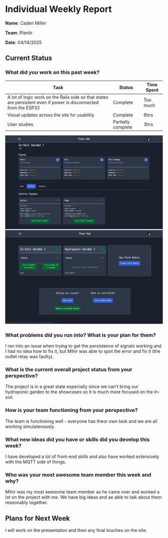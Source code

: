 # Individual Weekly Report

**Name**: Caden Miller

**Team**: Plantir

**Date**: 04/14/2025

## Current Status

### What did _you_ work on this past week?

| Task | Status | Time Spent | 
| ---- | ------ | ---------- |
|A lot of logic work on the Rails side so that states are persistent even if power is disconnected from the ESP32|Complete|Too much|
|Visual updates across the site for usability|Complete|6hrs|
|User studies|Partially complete|3hrs|

![UI9](./assets/UI9.png)
![UI10](./assets/UI10.png)

### What problems did you run into? What is your plan for them?

I ran into an issue when trying to get the persistence of signals working and I had no idea how to fix it, but Mihir was able to spot the error and fix it (the outlet relay was faulty).

### What is the current overall project status from your perspective? 

The project is in a great state especially since we can't bring our hydroponic garden to the showcases so it is much more focused on the in-soil. 

### How is your team functioning from your perspective?

The team is functioning well - everyone has theor own task and we are all working simulatenously.

### What new ideas did you have or skills did you develop this week?

I have developed a lot of front-end skills and also have worked extensively with the MQTT side of things.

### Who was your most awesome team member this week and why?

Mihir was my most awesome team member as he came over and worked a lot on the project with me. We have big ideas and ae able to talk about them reasonably together.

## Plans for Next Week

I will work on the presentation and then any final touches on the site. 
